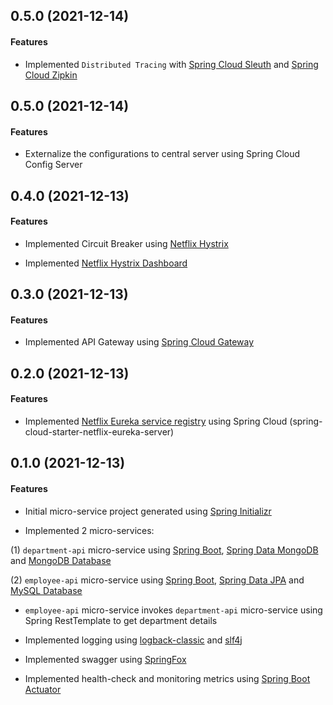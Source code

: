 ## 0.5.0 (2021-12-14)

#### Features
* Implemented `Distributed Tracing` with [Spring Cloud Sleuth](https://spring.io/projects/spring-cloud-sleuth) and [Spring Cloud Zipkin](https://zipkin.io/)

## 0.5.0 (2021-12-14)

#### Features
* Externalize the configurations to central server using Spring Cloud Config Server

## 0.4.0 (2021-12-13)

#### Features
* Implemented Circuit Breaker using [Netflix Hystrix](https://github.com/Netflix/Hystrix)

* Implemented [Netflix Hystrix Dashboard](https://github.com/spring-cloud-samples/hystrix-dashboard)

## 0.3.0 (2021-12-13)

#### Features
* Implemented API Gateway using [Spring Cloud Gateway](https://cloud.spring.io/spring-cloud-gateway/reference/html/)

## 0.2.0 (2021-12-13)

#### Features
* Implemented [Netflix Eureka service registry](https://github.com/spring-cloud/spring-cloud-netflix) using Spring Cloud (spring-cloud-starter-netflix-eureka-server)

## 0.1.0 (2021-12-13)

#### Features

* Initial micro-service project generated using [Spring Initializr](https://start.spring.io/)

* Implemented 2 micro-services:

 (1) `department-api` micro-service using [Spring Boot](https://spring.io/projects/spring-boot), [Spring Data MongoDB](https://spring.io/projects/spring-data-mongodb) and [MongoDB Database](https://docs.mongodb.com/manual/introduction/)

  (2) `employee-api` micro-service using [Spring Boot](https://spring.io/projects/spring-boot), [Spring Data JPA](https://spring.io/projects/spring-data-jpa) and [MySQL Database](https://www.mysql.com/)

*  `employee-api` micro-service invokes `department-api` micro-service using Spring RestTemplate to get department details

* Implemented logging using [logback-classic](http://logback.qos.ch/) and  [slf4j](http://www.slf4j.org/)

* Implemented swagger using [SpringFox](http://springfox.github.io/springfox/)

* Implemented health-check and monitoring metrics using [Spring Boot Actuator](https://docs.spring.io/spring-boot/docs/current/reference/html/actuator.html)
